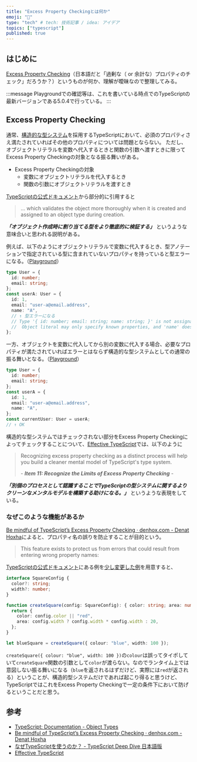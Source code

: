 ```yaml
---
title: "Excess Property Checkingとは何か"
emoji: "🤔"
type: "tech" # tech: 技術記事 / idea: アイデア
topics: ["typescript"]
published: true
---
```


## はじめに

[Excess Property Checking](https://www.typescriptlang.org/docs/handbook/2/objects.html#excess-property-checks)（日本語だと「過剰な（ or 余計な）プロパティのチェック」だろうか？）というものが何か、理解が曖昧なので整理してみる。

:::message
Playgroundでの確認等は、これを書いている時点でのTypeScriptの最新バージョンである5.0.4で行っている。
:::

## Excess Property Checking

通常、[構造的な型システム](https://typescript-jp.gitbook.io/deep-dive/getting-started/why-typescript#nastructural-type-system)を採用するTypeScriptにおいて、必須のプロパティさえ満たされていればその他のプロパティについては問題とならない。
ただし、オブジェクトリテラルを変数へ代入するときと関数の引数へ渡すときに限ってExcess Property Checkingの対象となる振る舞いがある。

- Excess Property Checkingの対象
  - 変数にオブジェクトリテラルを代入するとき
  - 関数の引数にオブジェクトリテラルを渡すとき

[TypeScriptの公式ドキュメント](https://www.typescriptlang.org/docs/handbook/2/objects.html#excess-property-checks)から部分的に引用すると

> ... which validates the object more thoroughly when it is created and assigned to an object type during creation.

_**「オブジェクト作成時に割り当てる型をより徹底的に検証する」**_ というような意味合いと思われる説明がある。

例えば、以下のようにオブジェクトリテラルで変数に代入するとき、型アノテーションで指定されている型に含まれていないプロパティを持っていると型エラーになる。（[Playground](https://www.typescriptlang.org/play?#code/C4TwDgpgBAqgzhATlAvFA3gKClAlgEwC4oA7AVwFsAjJAbmyggoENcAbYuYRXEgc3oBfTAGMA9iS5QyCRAEFi8JKgwMCxAIwAaBk1YcoAIhlIAtMwACe9gDpm+fIghw4hnThLMKEYoblvMQSA)）

```typescript
type User = {
  id: number;
  email: string;
};
const userA: User = {
  id: 1,
  email: "user-a@email.address",
  name: "A",
  // ↑ 型エラーになる
  // Type '{ id: number; email: string; name: string; }' is not assignable to type 'User'.
  //  Object literal may only specify known properties, and 'name' does not exist in type 'User'.(2322)
};
```

一方、オブジェクトを変数に代入してから別の変数に代入する場合、必要なプロパティが満たされていればエラーとはならず構造的な型システムとしての通常の振る舞いとなる。（[Playground](https://www.typescriptlang.org/play?#code/C4TwDgpgBAqgzhATlAvFA3gKClAlgEwC4oA7AVwFsAjJAbmyggoENcAbYuYRXEgc3oBfTAGMA9iS5QyCRAEFUGBgWIBGADQMmrDlABEMpAFpmAAW3sAdM3z5EEOHD2acJZhQjE9c55mHjJYCgRMkR7EmB4JGIo5DRDeVogA)）

```typescript
type User = {
  id: number;
  email: string;
};
const userA = {
  id: 1,
  email: "user-a@email.address",
  name: "A",
};
const currentUser: User = userA;
// ↑ OK
```

構造的な型システムではチェックされない部分をExcess Property Checkingによってチェックすることについて、[Effective TypeScript](https://amzn.to/3HIrQN6)では、以下のように

> Recognizing excess property checking as a distinct process will help you build a cleaner mental model of TypeScript's type system.
>
> \- _**Item 11: Recognize the Limits of Excess Property Checking**_ \-

_**「別個のプロセスとして認識することでTypeScriptの型システムに関するよりクリーンなメンタルモデルを構築する助けになる。」**_ というような表現をしている。

### なぜこのような機能があるか

[Be mindful of TypeScript’s Excess Property Checking · denhox.com - Denat Hoxha](https://www.denhox.com/posts/be-mindful-of-typescripts-excess-property-checking/#why-does-this-feature-exist)によると、プロパティ名の誤りを防止することが目的という。

> This feature exists to protect us from errors that could result from entering wrong property names:

[TypeScriptの公式ドキュメント](https://www.typescriptlang.org/docs/handbook/2/objects.html#excess-property-checks)にある例を[少し変更した例](https://www.typescriptlang.org/play?#code/JYOwLgpgTgZghgYwgAgMoEcCucoQMID2IMwA5sgN4BQyyCBANgVAPwBcyAzmFKKQNw1kAd2AATMAAt2yEJgC2AI2iCAvlSoxMIBGGBE6uOJAzZcACnrEyHUznxESpAJQcKdRsw7deIAcns4DjklaGRVSiFcMEwoEEjaWnomKA4rJwA6ZOZkAB9c5AAiXDFCgBohWkC0xzIM0QlJZBYPa1J68SlkACpWzIaujgAmAAYK2lU1DQYIMGRFBkwIO1xkAF5DCGNlrHtzd2zYjkKFpfKRTskOAEYRkfDnfiA)を用意すると、

```typescript
interface SquareConfig {
  color?: string;
  width?: number;
}

function createSquare(config: SquareConfig): { color: string; area: number } {
  return {
    color: config.color || "red",
    area: config.width ? config.width * config.width : 20,
  };
}

let blueSquare = createSquare({ colour: "blue", width: 100 });
```

`createSquare({ colour: "blue", width: 100 })`の`colour`は誤ってタイポしていて`createSquare`関数の引数として`color`が渡らない。なのでランタイム上では意図しない振る舞いになる（`blue`を返されるはずだけど、実際には`red`が返される）ということが、構造的型システムだけであれば起こり得ると思うけど、TypeScriptではこれをExcess Property Checkingで一定の条件下において防げるということだと思う。

## 参考

- [TypeScript: Documentation - Object Types](https://www.typescriptlang.org/docs/handbook/2/objects.html#excess-property-checks)
- [Be mindful of TypeScript’s Excess Property Checking · denhox.com - Denat Hoxha](https://www.denhox.com/posts/be-mindful-of-typescripts-excess-property-checking/)
- [なぜTypeScriptを使うのか？ - TypeScript Deep Dive 日本語版](https://typescript-jp.gitbook.io/deep-dive/getting-started/why-typescript#nastructural-type-system)
- [Effective TypeScript](https://effectivetypescript.com/)
